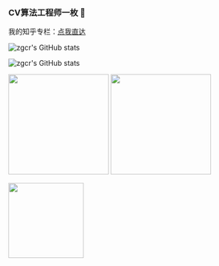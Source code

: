 ### CV算法工程师一枚 👋

我的知乎专栏：[点我直达](https://www.zhihu.com/column/c_1249719688055193600)

![zgcr's GitHub stats](https://github-readme-stats.vercel.app/api?username=zgcr&count_private=true&show_icons=true&theme=tokyonight&layout=compact)

![zgcr's GitHub stats](https://github-readme-stats.vercel.app/api/top-langs/?username=zgcr&theme=tokyonight&layout=compact)

<img src="https://github-readme-stats.vercel.app/api?username=zgcr&count_private=true&show_icons=true&theme=tokyonight&layout=compact"  height="200"> <img src="https://github-readme-stats.vercel.app/api/top-langs/?username=zgcr&theme=tokyonight&layout=compact" height="200">

<img src="https://github-readme-stats.vercel.app/api/pin/?username=zgcr&repo=simpleAICV-pytorch-ImageNet-COCO-training&theme=tokyonight&layout=compact" height="150"> 
